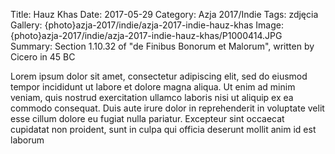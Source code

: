 Title: Hauz Khas
Date: 2017-05-29
Category: Azja 2017/Indie
Tags: zdjęcia
Gallery: {photo}azja-2017/indie/azja-2017-indie-hauz-khas
Image: {photo}azja-2017/indie/azja-2017-indie-hauz-khas/P1000414.JPG
Summary: Section 1.10.32 of "de Finibus Bonorum et Malorum", written by Cicero in 45 BC

Lorem ipsum dolor sit amet, consectetur adipiscing elit, sed do eiusmod tempor incididunt ut labore et dolore magna aliqua. Ut enim ad minim veniam, quis nostrud exercitation ullamco laboris nisi ut aliquip ex ea commodo consequat. Duis aute irure dolor in reprehenderit in voluptate velit esse cillum dolore eu fugiat nulla pariatur. Excepteur sint occaecat cupidatat non proident, sunt in culpa qui officia deserunt mollit anim id est laborum
